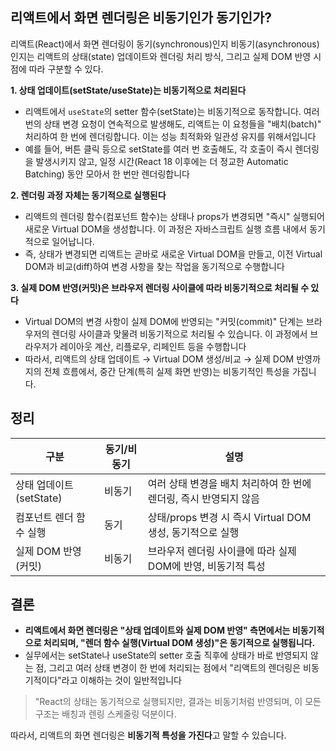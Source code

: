 ## 리액트에서 화면 렌더링은 비동기인가 동기인가?

리액트(React)에서 화면 렌더링이 동기(synchronous)인지 비동기(asynchronous)인지는 리액트의 상태(state) 업데이트와 렌더링 처리 방식, 그리고 실제 DOM 반영 시점에 따라 구분할 수 있다.

**1. 상태 업데이트(setState/useState)는 비동기적으로 처리된다**
- 리액트에서 `useState`의 setter 함수(setState)는 비동기적으로 동작합니다. 여러 번의 상태 변경 요청이 연속적으로 발생해도, 리액트는 이 요청들을 "배치(batch)" 처리하여 한 번에 렌더링합니다. 이는 성능 최적화와 일관성 유지를 위해서입니다
- 예를 들어, 버튼 클릭 등으로 setState를 여러 번 호출해도, 각 호출이 즉시 렌더링을 발생시키지 않고, 일정 시간(React 18 이후에는 더 정교한 Automatic Batching) 동안 모아서 한 번만 렌더링합니다

**2. 렌더링 과정 자체는 동기적으로 실행된다**
- 리액트의 렌더링 함수(컴포넌트 함수)는 상태나 props가 변경되면 "즉시" 실행되어 새로운 Virtual DOM을 생성합니다. 이 과정은 자바스크립트 실행 흐름 내에서 동기적으로 일어납니다.
- 즉, 상태가 변경되면 리액트는 곧바로 새로운 Virtual DOM을 만들고, 이전 Virtual DOM과 비교(diff)하여 변경 사항을 찾는 작업을 동기적으로 수행합니다

**3. 실제 DOM 반영(커밋)은 브라우저 렌더링 사이클에 따라 비동기적으로 처리될 수 있다**
- Virtual DOM의 변경 사항이 실제 DOM에 반영되는 "커밋(commit)" 단계는 브라우저의 렌더링 사이클과 맞물려 비동기적으로 처리될 수 있습니다. 이 과정에서 브라우저가 레이아웃 계산, 리플로우, 리페인트 등을 수행합니다
- 따라서, 리액트의 상태 업데이트 → Virtual DOM 생성/비교 → 실제 DOM 반영까지의 전체 흐름에서, 중간 단계(특히 실제 화면 반영)는 비동기적인 특성을 가집니다.

## 정리

|구분|동기/비동기|설명|
|---|---|---|
|상태 업데이트(setState)|비동기|여러 상태 변경을 배치 처리하여 한 번에 렌더링, 즉시 반영되지 않음|
|컴포넌트 렌더 함수 실행|동기|상태/props 변경 시 즉시 Virtual DOM 생성, 동기적으로 실행|
|실제 DOM 반영(커밋)|비동기|브라우저 렌더링 사이클에 따라 실제 DOM에 반영, 비동기적 특성|

## 결론

- **리액트에서 화면 렌더링은 "상태 업데이트와 실제 DOM 반영" 측면에서는 비동기적으로 처리되며, "렌더 함수 실행(Virtual DOM 생성)"은 동기적으로 실행됩니다.**
- 실무에서는 setState나 useState의 setter 호출 직후에 상태가 바로 반영되지 않는 점, 그리고 여러 상태 변경이 한 번에 처리되는 점에서 "리액트의 렌더링은 비동기적이다"라고 이해하는 것이 일반적입니다

> "React의 상태는 동기적으로 실행되지만, 결과는 비동기처럼 반영되며, 이 모든 구조는 배칭과 렌링 스케줄링 덕분이다.


따라서, 리액트의 화면 렌더링은 **비동기적 특성을 가진다**고 말할 수 있습니다.
